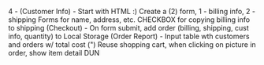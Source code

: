 4 - (Customer Info) - Start with HTML :) Create a (2) form, 1 - billing info, 2 - shipping
Forms for name, address, etc. CHECKBOX for copying billing info to shipping
(Checkout) - On form submit, add order (billing, shipping, cust info, quantity) to Local Storage
(Order Report) - Input table wth customers and orders w/ total cost
(") Reuse shopping cart, when clicking on picture in order, show item detail
DUN